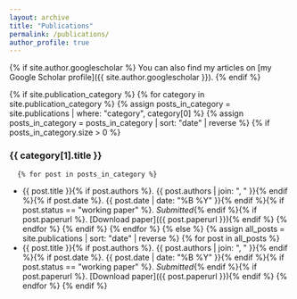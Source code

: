 ```yaml
---
layout: archive
title: "Publications"
permalink: /publications/
author_profile: true
---
```


{% if site.author.googlescholar %}
You can also find my articles on [my Google Scholar profile]({{ site.author.googlescholar }}).
{% endif %}

{% if site.publication_category %}
  {% for category in site.publication_category %}
    {% assign posts_in_category = site.publications | where: "category", category[0] %}
    {% assign posts_in_category = posts_in_category | sort: "date" | reverse %}
    {% if posts_in_category.size > 0 %}
### {{ category[1].title }}
      {% for post in posts_in_category %}
- {{ post.title }}{% if post.authors %}. {{ post.authors | join: ", " }}{% endif %}{% if post.date %}. {{ post.date | date: "%B %Y" }}{% endif %}{% if post.status == "working paper" %}. *Submitted*{% endif %}{% if post.paperurl %}. [Download paper]({{ post.paperurl }}){% endif %}
      {% endfor %}
    {% endif %}
  {% endfor %}
{% else %}
  {% assign all_posts = site.publications | sort: "date" | reverse %}
  {% for post in all_posts %}
- {{ post.title }}{% if post.authors %}. {{ post.authors | join: ", " }}{% endif %}{% if post.date %}. {{ post.date | date: "%B %Y" }}{% endif %}{% if post.status == "working paper" %}. *Submitted*{% endif %}{% if post.paperurl %}. [Download paper]({{ post.paperurl }}){% endif %}
  {% endfor %}
{% endif %}
